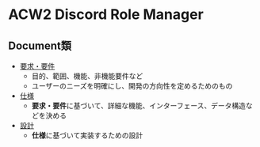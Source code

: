 # ACW2 Discord Role Manager

## Document類
- [要求・要件](requirements.md)
    - 目的、範囲、機能、非機能要件など
    - ユーザーのニーズを明確にし、開発の方向性を定めるためのもの
- [仕様](specification.md)
    - **要求・要件**に基づいて、詳細な機能、インターフェース、データ構造などを決める
- [設計](design.md)
    - **仕様**に基づいて実装するための設計